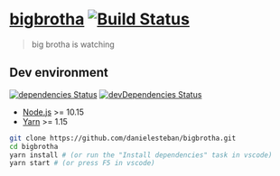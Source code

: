 [bigbrotha](https://bigbrotha.gatunes.com/)
[![Build Status](https://travis-ci.org/danielesteban/bigbrotha.svg?branch=master)](https://travis-ci.org/danielesteban/bigbrotha)
===

> big brotha is watching

## Dev environment

[![dependencies Status](https://david-dm.org/danielesteban/bigbrotha/status.svg)](https://david-dm.org/danielesteban/bigbrotha)
[![devDependencies Status](https://david-dm.org/danielesteban/bigbrotha/dev-status.svg)](https://david-dm.org/danielesteban/bigbrotha?type=dev)

 * [Node.js](https://nodejs.org/en/download/) >= 10.15
 * [Yarn](https://yarnpkg.com/en/docs/install) >= 1.15

```bash
git clone https://github.com/danielesteban/bigbrotha.git
cd bigbrotha
yarn install # (or run the "Install dependencies" task in vscode)
yarn start # (or press F5 in vscode)
```
